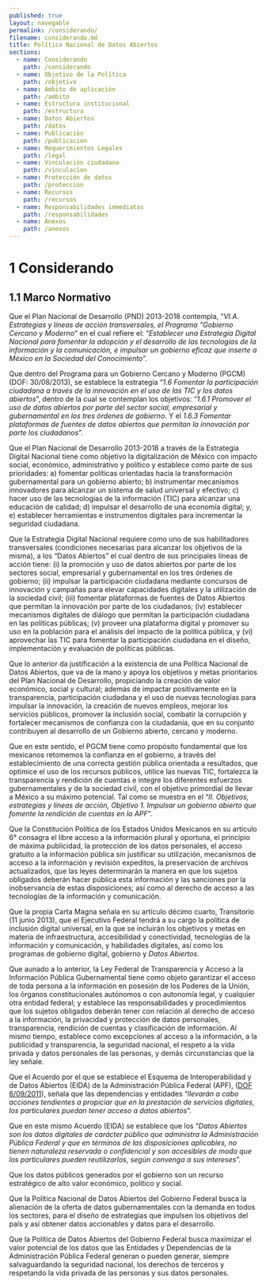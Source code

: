 ```yaml
---
published: true
layout: navegable
permalink: /considerando/
filename: considerando.md
title: Política Nacional de Datos Abiertos
sections: 
  - name: Considerando
    path: /considerando
  - name: Objetivo de la Política
    path: /objetivo
  - name: Ámbito de aplicación
    path: /ambito
  - name: Estructura institucional
    path: /estructura
  - name: Datos Abiertos
    path: /datos
  - name: Publicación
    path: /publicacion
  - name: Requerimientos Legales
    path: /legal
  - name: Vinculación ciudadana
    path: /vinculacion
  - name: Protección de datos
    path: /proteccion
  - name: Recursos
    path: /recursos
  - name: Responsabilidades inmediatas
    path: /responsabilidades
  - name: Anexos
    path: /anexos
---
```


# 1 Considerando

## 1.1  Marco Normativo

Que el Plan Nacional de Desarrollo (PND) 2013-2018 contempla, “*VI.A. Estrategias y líneas de acción transversales, el Programa “Gobierno Cercano y Moderno*” en el cual refiere el: “*Establecer una Estrategia Digital Nacional para fomentar la adopción y el desarrollo de las tecnologías de la información y la comunicación, e impulsar un gobierno eficaz que inserte a México en la Sociedad del Conocimiento*”.

Que dentro del Programa para un Gobierno Cercano y Moderno (PGCM) (DOF: 30/08/2013), se establece la estrategia “*1.6 Fomentar la participación ciudadana a través de la innovación en el uso de las TIC y los datos abiertos*”, dentro de la cual se contemplan los objetivos: “*1.6.1 Promover el uso de datos abiertos por parte del sector social, empresarial y gubernamental en los tres órdenes de gobierno*. Y el *1.6.3 Fomentar plataformas de fuentes de datos abiertos que permitan la innovación por parte los ciudadanos*”.

Que el Plan Nacional de Desarrollo 2013-2018 a través de la Estrategia Digital Nacional tiene como objetivo la digitalización de México con impacto social, económico, administrativo y político y establece como parte de sus prioridades: a) fomentar políticas orientadas hacia la transformación gubernamental para un gobierno abierto; b) instrumentar mecanismos innovadores para alcanzar un sistema de salud universal y efectivo; c) hacer uso de las tecnologías de la información (TIC) para alcanzar una educación de calidad; d) impulsar el desarrollo de una economía digital; y, e) establecer herramientas e instrumentos digitales para incrementar la seguridad ciudadana.

Que la Estrategia Digital Nacional requiere como uno de sus habilitadores  transversales (condiciones necesarias para alcanzar los objetivos de la misma), a los “Datos Abiertos” el cual dentro de sus principales líneas de acción tiene: (i) la promoción y uso de datos abiertos por parte de los sectores social, empresarial y gubernamental en los tres órdenes de gobierno; (ii) impulsar la participación ciudadana mediante concursos de innovación y campañas para elevar capacidades digitales y la utilización de la sociedad civil; (iii) fomentar plataformas de fuentes de Datos  Abiertos que permitan la innovación por parte de los ciudadanos; (iv) establecer mecanismos digitales de diálogo que permitan la participación ciudadana en las políticas públicas; (v) proveer una plataforma digital y promover su uso en la población para el análisis del impacto de la política pública, y (vi) aprovechar las TIC para fomentar la participación ciudadana en el diseño, implementación y evaluación de políticas públicas.

Que lo anterior da justificación a la existencia de una Política Nacional de Datos Abiertos, que va de la mano y apoya los objetivos y metas prioritarios del Plan Nacional de Desarrollo, propiciando la creación de valor económico, social y cultural; además de impactar positivamente en la transparencia, participación ciudadana y el uso de nuevas tecnologías para impulsar la innovación, la creación de nuevos empleos, mejorar los servicios públicos, promover la inclusión social, combatir la corrupción y fortalecer mecanismos de confianza con la ciudadanía, que en su conjunto contribuyen al desarrollo de un Gobierno abierto, cercano y moderno.

Que en este sentido, el PGCM tiene como propósito fundamental que los mexicanos retomemos la confianza en el gobierno, a través del establecimiento de una correcta gestión pública orientada a resultados, que optimice el uso de los recursos públicos, utilice las nuevas TIC, fortalezca la transparencia y rendición de cuentas e integre los diferentes esfuerzos gubernamentales y de la sociedad civil, con el objetivo primordial de llevar a México a su máximo potencial. Tal como se muestra en el “*II. Objetivos, estrategias y líneas de acción, Objetivo 1. Impulsar un gobierno abierto que fomente la rendición de cuentas en la APF*”.

Que la Constitución Política de los Estados Unidos Mexicanos en su artículo 6° consagra el libre acceso a la información plural y oportuna, el principio de máxima publicidad, la protección de los datos personales, el acceso gratuito a la información pública sin justificar su utilización, mecanismos de acceso a la información y revisión expeditos, la preservación de archivos actualizados, que las leyes determinarán la manera en que los sujetos obligados deberán hacer pública esta información y las sanciones por la inobservancia de estas disposiciones; así como al derecho de acceso a las tecnologías de la información y comunicación.

Que la propia Carta Magna señala en su artículo décimo cuarto, Transitorio (11 junio 2013), que el Ejecutivo Federal tendrá a su cargo la política de inclusión digital universal, en la que se incluirán los objetivos y metas en materia de infraestructura, accesibilidad y conectividad, tecnologías de la información y comunicación, y habilidades digitales, así como los programas de gobierno digital, gobierno y *Datos Abiertos*.

Que aunado a lo anterior, la Ley Federal de Transparencia y Acceso a la Información Pública Gubernamental tiene como objeto garantizar el acceso de toda persona a la información en posesión de los Poderes de la Unión, los órganos constitucionales autónomos o con autonomía legal, y cualquier otra entidad federal; y establece las responsabilidades y procedimientos que los sujetos obligados deberán tener con relación al derecho de acceso a la información, la privacidad y protección de datos personales, transparencia, rendición de cuentas y clasificación de información. Al mismo tiempo, establece como excepciones al acceso a la información, a la publicidad y transparencia, la seguridad nacional, el respeto a la vida privada y datos personales de las personas, y demás circunstancias que la ley señale.

Que el Acuerdo por el que se establece el Esquema de Interoperabilidad y de Datos Abiertos (EIDA) de la Administración Pública Federal (APF), ([DOF 6/09/2011](http://dof.gob.mx/nota_detalle.php?codigo=5208001&fecha=06/09/2011)), señala que las dependencias y entidades “*llevarán a cabo acciones tendientes a propiciar que en la prestación de servicios digitales, los particulares puedan tener acceso a datos abiertos*”.

Que en este mismo Acuerdo (EIDA) se establece que los “*Datos Abiertos son los datos digitales de carácter público que administra la Administración Pública Federal y que en términos de las disposiciones aplicables, no tienen naturaleza reservada o confidencial y son accesibles de modo que los particulares pueden reutilizarlos, según convenga a sus intereses*”.

Que los datos públicos generados por el gobierno son un recurso estratégico de alto valor económico, político y social.

Que la Política Nacional de Datos Abiertos del Gobierno Federal busca la alienación de la oferta de datos gubernamentales con la demanda en todos los sectores, para el diseño de estrategias que impulsen los objetivos del país y así obtener datos accionables y datos para el desarrollo.

Que la Política de Datos Abiertos del Gobierno Federal busca maximizar el valor potencial de los datos que las Entidades y Dependencias de la Administración Pública Federal generan o pueden generar, siempre salvaguardando la seguridad nacional, los derechos de terceros y respetando la vida privada de las personas y sus datos personales.
